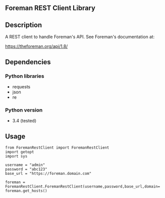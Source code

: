 ## Foreman REST Client Library

## Description
A REST client to handle Foreman's API. See Foreman's documentation at:

https://theforeman.org/api/1.8/

## Dependencies

### Python libraries
- requests
- json
- re

### Python version
- 3.4 (tested)

## Usage

```
from ForemanRestClient import ForemanRestClient
import getopt
import sys

username = "admin"
password = "abc123"
base_url = "https://foreman.domain.com"

foreman = ForemanRestClient.ForemanRestClient(username,password,base_url,domain='domain.com')
foreman.get_hosts()
```
